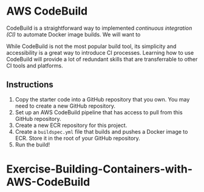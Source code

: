 # AWS CodeBuild
CodeBuild is a straightforward way to implemented *continuous integration (CI)* to automate Docker image builds. We will want to 

While CodeBuild is not the most popular build tool, its simplicity and accessibility is a great way to introduce CI processes. Learning how to use CodeBuild will provide a lot of redundant skills that are transferrable to other CI tools and platforms.

## Instructions
1. Copy the starter code into a GitHub repository that you own. You may need to create a new GitHub repository.
2. Set up an AWS CodeBuild pipeline that has access to pull from this GitHub repository.
3. Create a new ECR repository for this project.
4. Create a `buildspec.yml` file that builds and pushes a Docker image to ECR. Store it in the root of your GitHub repository.
5. Run the build!
# Exercise-Building-Containers-with-AWS-CodeBuild
